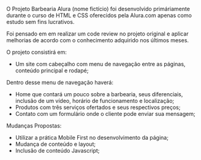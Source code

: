O Projeto Barbearia Alura (nome fictício) foi desenvolvido primáriamente durante o curso de HTML e CSS oferecidos pela Alura.com apenas como estudo sem fins lucrativos.

Foi pensado em em realizar um code review no projeto original e aplicar melhorias de acordo com o conhecimento adquirido nos últimos meses.

O projeto consistirá em:
- Um site com cabeçalho com menu de navegação entre as páginas, conteúdo principal e rodapé;

Dentro desse menu de navegação haverá:
- Home que contará um pouco sobre a barbearia, seus diferenciais, inclusão de um vídeo, horário de funcionamento e localização;
- Produtos com três serviços ofertados e seus respectivos preços;
- Contato com um formulário onde o cliente pode enviar sua mensagem;


Mudanças Propostas:
- Utilizar a prática Mobile First no desenvolvimento da página;
- Mudança de conteúdo e layout;
- Inclusão de conteúdo Javascript;
